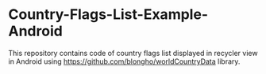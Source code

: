 # Country-Flags-List-Example-Android
This repository contains code of country flags list displayed in recycler view in Android using https://github.com/blongho/worldCountryData library.
